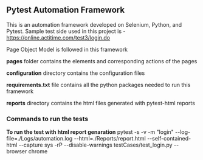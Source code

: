 ## **Pytest Automation Framework**

This is an automation framework developed on Selenium, Python, and Pytest.
Sample test side used in this project is - https://online.actitime.com/test3/login.do

Page Object Model is followed in this framework

**pages** folder contains the elements and corresponding actions of the pages

**configuration** directory contains the configuration files

**requirements.txt** file contains all the python packages needed to run this framework

**reports** directory contains the html files generated with pytest-html reports



### **Commands to run the tests**

**To run the test with html report genaration**
pytest -s -v -m "login" --log-file=./Logs/automation.log --html=./Reports/report.html --self-contained-html --capture sys -rP  --disable-warnings testCases/test_login.py --browser chrome

